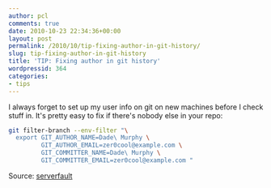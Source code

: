 ```yaml
---
author: pcl
comments: true
date: 2010-10-23 22:34:36+00:00
layout: post
permalink: /2010/10/tip-fixing-author-in-git-history/
slug: tip-fixing-author-in-git-history
title: 'TIP: Fixing author in git history'
wordpressid: 364
categories:
- tips
---
```


I always forget to set up my user info on git on new machines before I check stuff in. It's pretty easy to fix if there's nobody else in your repo:

~~~ bash
git filter-branch --env-filter "\
  export GIT_AUTHOR_NAME=Dade\ Murphy \
         GIT_AUTHOR_EMAIL=zer0cool@example.com \
         GIT_COMMITTER_NAME=Dade\ Murphy \
         GIT_COMMITTER_EMAIL=zer0cool@example.com "
~~~

Source: [serverfault](http://serverfault.com/questions/12373/how-do-i-edit-gits-history-to-correct-an-incorrect-email-address-name)

